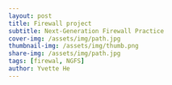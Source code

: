 ```yaml
---
layout: post
title: Firewall project
subtitle: Next-Generation Firewall Practice
cover-img: /assets/img/path.jpg
thumbnail-img: /assets/img/thumb.png
share-img: /assets/img/path.jpg
tags: [firewal, NGFS]
author: Yvette He
---
```


